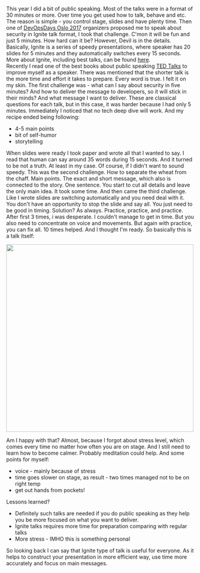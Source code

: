 

This year I did a bit of public speaking. Most of the talks were in a format of 30 minutes or more. Over time you get used how to talk, behave and etc. The reason is simple - you control stage, slides and have plenty time. Then one of [DevOpsDays Oslo 2017](https://www.devopsdays.org/events/2017-oslo/) organizers proposed me to speak about security in Ignite talk format, I took that challenge. C'mon it will be fun and just 5 minutes. How hard can it be? However, Devil is in the details. Basically, Ignite is a series of speedy presentations, where speaker has 20 slides for 5 minutes and they automatically switches every 15 seconds. More about Ignite, including best talks, can be found [here](http://www.ignitetalks.io/).  
Recently I read one of the best books about public speaking [TED Talks](https://www.amazon.com/TED-Talks-Official-Public-Speaking/dp/0544634497) to improve myself as a speaker. There was mentioned that the shorter talk is the more time and effort it takes to prepare. Every word is true. I felt it on my skin.
The first challenge was - what can I say about security in five minutes? And how to deliver the message to developers, so it will stick in their minds? And what message I want to deliver. These are classical questions for each talk, but in this case, it was harder because I had only 5 minutes. Immediately I noticed that no tech deep dive will work. And my recipe ended being following:
* 4-5 main points
* bit of self-humor
* storytelling

When slides were ready I took paper and wrote all that I wanted to say. I read that human can say around 35 words during 15 seconds. And it turned to be not a truth. At least in my case. Of course, if I didn't want to sound speedy. This was the second challenge. How to separate the wheat from the chaff. Main points. The exact and short message, which also is connected to the story. One sentence. You start to cut all details and leave the only main idea. It took some time. And then came the third challenge. Like I wrote slides are switching automatically and you need deal with it. You don't have an opportunity to stop the slide and say all. You just need to be good in timing. Solution? As always. Practice, practice, and practice. After first 3 times, i was desperate. I couldn't manage to get in time. But you also need to concentrate on voice and movements. But again with practice, you can fix all. 10 times helped. 
And I thought I'm ready.
So basically this is a talk itself:

[<img src="https://publicbw.blob.core.windows.net/photosbw/youtube-devops.png" width="500">](https://youtu.be/uGEnG3wZqn4?t=9963)

Am I happy with that? Almost, because I forgot about stress level, which comes every time no matter how often you are on stage. And I still need to learn how to become calmer. Probably meditation could help. And some points for myself:
* voice - mainly because of stress
* time goes slower on stage, as result - two times managed not to be on right temp
* get out hands from pockets!

Lessons learned?
* Definitely such talks are needed if you do public speaking as they help you be more focused on what you want to deliver. 
* Ignite talks requires more time for preparation comparing with regular talks
* More stress - IMHO this is something personal 

So looking back I can say that Ignite type of talk is useful for everyone. As it helps to construct your presentation in more efficient way, use time more accurately and focus on main messages.
